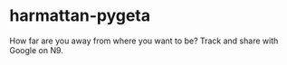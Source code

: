 harmattan-pygeta
================

How far are you away from where you want to be? Track and share with Google on N9.